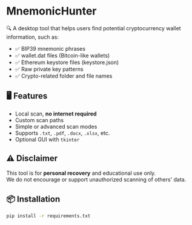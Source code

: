 # MnemonicHunter

🔍 A desktop tool that helps users find potential cryptocurrency wallet information, such as:

- ✅ BIP39 mnemonic phrases
- ✅ wallet.dat files (Bitcoin-like wallets)
- ✅ Ethereum keystore files (keystore.json)
- ✅ Raw private key patterns
- ✅ Crypto-related folder and file names

## 🖥️ Features

- Local scan, **no internet required**
- Custom scan paths
- Simple or advanced scan modes
- Supports `.txt`, `.pdf`, `.docx`, `.xlsx`, etc.
- Optional GUI with `tkinter`

## ⚠️ Disclaimer

This tool is for **personal recovery** and educational use only.  
We do not encourage or support unauthorized scanning of others' data.

## 📦 Installation

```bash
pip install -r requirements.txt

